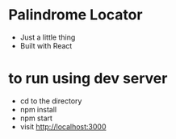 # Palindrome Locator

- Just a little thing
- Built with React

# to run using dev server

- cd to the directory
- npm install
- npm start
- visit [http://localhost:3000](http://localhost:8000)
